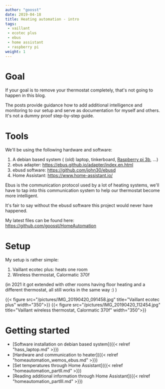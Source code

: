 ```yaml
---
author: "goosst"
date: 2019-04-18
title: Heating automation - intro
tags:
 - vaillant
 - ecotec plus
 - ebus
 - home assistant
 - raspberry pi
weight: 1
---
```



# Goal

If your goal is to remove your thermostat completely, that's not going to happen in this blog.

The posts provide guidance how to add additional intelligence and monitoring to our setup and serve as documentation for myself and others. It's not a dummy proof step-by-step guide.

# Tools

We'll be using the following hardware and software:

1. A debian based system ( (old) laptop, tinkerboard, [Raspberry pi 3b](https://www.banggood.com/Raspberry-Pi-3-Model-B-Plus-Mother-Board-Mainboard-With-BCM2837B0-Cortex-A53-ARMv8-1_4GHz-CPU-D-p-1278398.html?p=ET150713234951201708&custlinkid=664885), ...)
2. ebus adapter: https://ebus.github.io/adapter/index.en.html
3. ebusd software: https://github.com/john30/ebusd
4. Home Assistant: https://www.home-assistant.io/

Ebus is the communication protocol used by a lot of heating systems, we'll have to tap into this communication system to help our thermostat become more intelligent.

It's fair to say without the ebusd software this project would never have happened.

My latest files can be found here: https://github.com/goosst/HomeAutomation

# Setup

My setup is rather simple:

1. Vaillant ecotec plus: heats one room 
2. Wireless thermostat, Calormatic 370f

(in 2021 it got extended with other rooms having floor heating and a different thermostat, all still works in the same way :) )


{{< figure src="/pictures/IMG_20190420_091458.jpg" title="Vaillant ecotec plus" width="350">}}
{{< figure src="/pictures/IMG_20190420_112454.jpg" title="Vaillant wireless thermostat, Calormatic 370f" width="350">}}

# Getting started

* [Software installation on debian based system]({{< relref "hass_laptop.md" >}})
* [Hardware and communication to heater]({{< relref "homeautomation_wemos_ebus.md" >}})
* [Set temperatures through Home Assistant]({{< relref "homeautomation_partII.md" >}})
* [Reading additional information through Home Assistant]({{< relref "homeautomation_partIII.md" >}})
